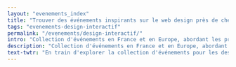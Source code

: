 ```yaml
---
layout: "evenements_index"
title: "Trouver des événements inspirants sur le web design près de chez vous"
tags: "evenements-design-interactif"
permalink: "/evenements/design-interactif/"
intro: "Collection d'événements en France et en Europe, abordant les problématiques et les thèmes spécifiques au design interactif. N'hésitez pas à suggérer des événements locaux ou nationaux si vous pensez qu'ils sont pertinents pour la communauté du MDW."
description: "Collection d'événements en France et en Europe, abordant les problématiques et les thèmes spécifiques au design interactif"
text-twtr: "En train d'explorer la collection d'événements pour les designers d'interfaces du @MagDuWebdesign"
---
```

